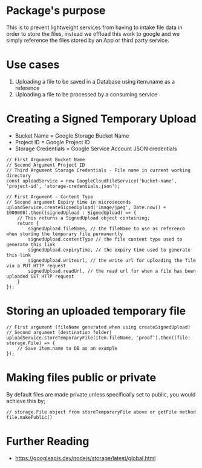 # Package's purpose

This is to prevent lightweight services from having to intake file data in order to store the files, instead we offload this work to google and we simply reference the files stored by an App or third party service.

# Use cases

1. Uploading a file to be saved in a Database using item.name as a reference
2. Uploading a file to be processed by a consuming service

# Creating a Signed Temporary Upload

- Bucket Name = Google Storage Bucket Name
- Project ID = Google Project ID
- Storage Credentials = Google Service Account JSON credentials

```
// First Argument Bucket Name
// Second Argument Project ID
// Third Argument Storage Credentials - File name in current working directory
const uploadService = new GoogleCloudFileService('bucket-name', 'project-id', 'storage-credentials.json');

// First Argument - Content Type
// Second argument Expiry time in microseconds
uploadService.createSignedUpload('image/jpeg', Date.now() + 1000000).then((signedUpload : SignedUpload) => {
    // This returns a SignedUpload object containing;
    return {
        signedUpload.fileName, // the fileName to use as reference when storing the temporary file permanently
        signedUpload.contentType // the file content type used to generate this link
        signedUpload.expiryTime, // the expiry time used to generate this link
        signedUpload.writeUrl, // the write url for uploading the file via a PUT HTTP request
        signedUpload.readUrl, // the read url for when a file has been uploaded GET HTTP request
    }
});

```

# Storing an uploaded temporary file

```
// First argument (fileName generated when using createSignedUpload)
// Second argument (destination folder)
uploadService.storeTemporaryFile(item.fileName, 'proof').then((file: storage.File) => {
    // Save item.name to DB as an example
});
```

# Making files public or private

By default files are made private unless specifically set to public, you would achieve this by;

```
// storage.File object from storeTemporaryFile above or getFile method
file.makePublic()
```

# Further Reading
- https://googleapis.dev/nodejs/storage/latest/global.html